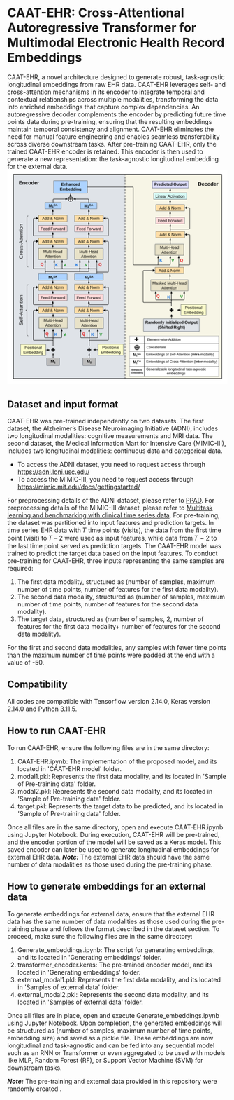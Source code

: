 # CAAT-EHR: Cross-Attentional Autoregressive Transformer for Multimodal Electronic Health Record Embeddings
CAAT-EHR, a novel architecture designed to generate robust, task-agnostic longitudinal embeddings from raw EHR data. CAAT-EHR leverages self- and cross-attention mechanisms in its encoder to integrate temporal and contextual relationships across multiple modalities, transforming the data into enriched embeddings that capture complex dependencies. An autoregressive decoder complements the encoder by predicting future time points data during pre-training, ensuring that the resulting embeddings maintain temporal consistency and alignment. CAAT-EHR eliminates the need for manual feature engineering and enables seamless transferability across diverse downstream tasks.
After pre-training CAAT-EHR, only the trained CAAT-EHR encoder is retained. This encoder is then used to generate a new representation: the task-agnostic longitudinal embedding for the external data.
![CAAT-EHR](https://github.com/bozdaglab/CAAT-EHR/blob/main/Images/CAAT-EHR.png?raw=true)
## Dataset and input format
CAAT-EHR was pre-trained independently on two datasets. The first dataset, the Alzheimer’s Disease Neuroimaging Initiative (ADNI), includes two longitudinal modalities: cognitive measurements and MRI data. The second dataset, the Medical Information Mart for Intensive Care (MIMIC-III), includes two longitudinal modalities: continuous data and categorical data.
- To access the ADNI dataset, you need to request access through https://adni.loni.usc.edu/
- To access the MIMIC-III, you need to request access through https://mimic.mit.edu/docs/gettingstarted/

For preprocessing details of the ADNI dataset, please refer to [PPAD](https://academic.oup.com/bioinformatics/article/39/Supplement_1/i149/7210436). For preprocessing details of the MIMIC-III dataset, please refer to [Multitask learning and benchmarking with clinical time series data](https://www.nature.com/articles/s41597-019-0103-9).
For pre-training, the dataset was partitioned into input features and prediction targets. In time series EHR data with 𝑇 time points (visits), the data from the first time point (visit) to 𝑇 – 2 were used as input features, while data from 𝑇 − 2 to the last time point served as prediction targets. The CAAT-EHR model was trained to predict the target data based on the input features.
To conduct pre-training for CAAT-EHR, three inputs representing the same samples are required:
1. The first data modality, structured as (number of samples, maximum number of time points, number of features for the first data modality).
2. The second data modality, structured as (number of samples, maximum number of time points, number of features for the second data modality).
3. The target data, structured as (number of samples, 2, number of features for the first data modality+ number of features for the second data modality).

For the first and second data modalities, any samples with fewer time points than the maximum number of time points were padded at the end with a value of -50.
## Compatibility
All codes are compatible with Tensorflow version 2.14.0, Keras version 2.14.0 and Python 3.11.5.
## How to run CAAT-EHR
To run CAAT-EHR, ensure the following files are in the same directory:
1. CAAT-EHR.ipynb: The implementation of the proposed model, and its located in 'CAAT-EHR model' folder.
2. modal1.pkl: Represents the first data modality, and its located in 'Sample of Pre-training data' folder.
3. modal2.pkl: Represents the second data modality, and its located in 'Sample of Pre-training data' folder.
4. target.pkl: Represents the target data to be predicted, and its located in 'Sample of Pre-training data' folder.

Once all files are in the same directory, open and execute CAAT-EHR.ipynb using Jupyter Notebook. During execution, CAAT-EHR will be pre-trained, and the encoder portion of the model will be saved as a Keras model. This saved encoder can later be used to generate longitudinal embeddings for external EHR data.
***Note:*** The external EHR data should have the same number of data modalities as those used during the pre-training phase.
## How to generate embeddings for an external data
To generate embeddings for external data, ensure that the external EHR data has the same number of data modalities as those used during the pre-training phase and follows the format described in the dataset section. To proceed, make sure the following files are in the same directory:
1. Generate_embeddings.ipynb: The script for generating embeddings, and its located in 'Generating embeddings' folder.
2. transformer_encoder.keras: The pre-trained encoder model, and its located in 'Generating embeddings' folder.
3. external_modal1.pkl: Represents the first data modality, and its located in 'Samples of external data' folder.
4. external_modal2.pkl: Represents the second data modality, and its located in 'Samples of external data' folder.

Once all files are in place, open and execute Generate_embeddings.ipynb using Jupyter Notebook. Upon completion, the generated embeddings will be structured as (number of samples, maximum number of time points, embedding size) and saved as a pickle file.
These embeddings are now longitudinal and task-agnostic and can be fed into any sequential model such as an RNN or Transformer or even aggregated to be used with models like MLP, Random Forest (RF), or Support Vector Machine (SVM) for downstream tasks.

***Note:*** The pre-training and external data provided in this repository were randomly created .
